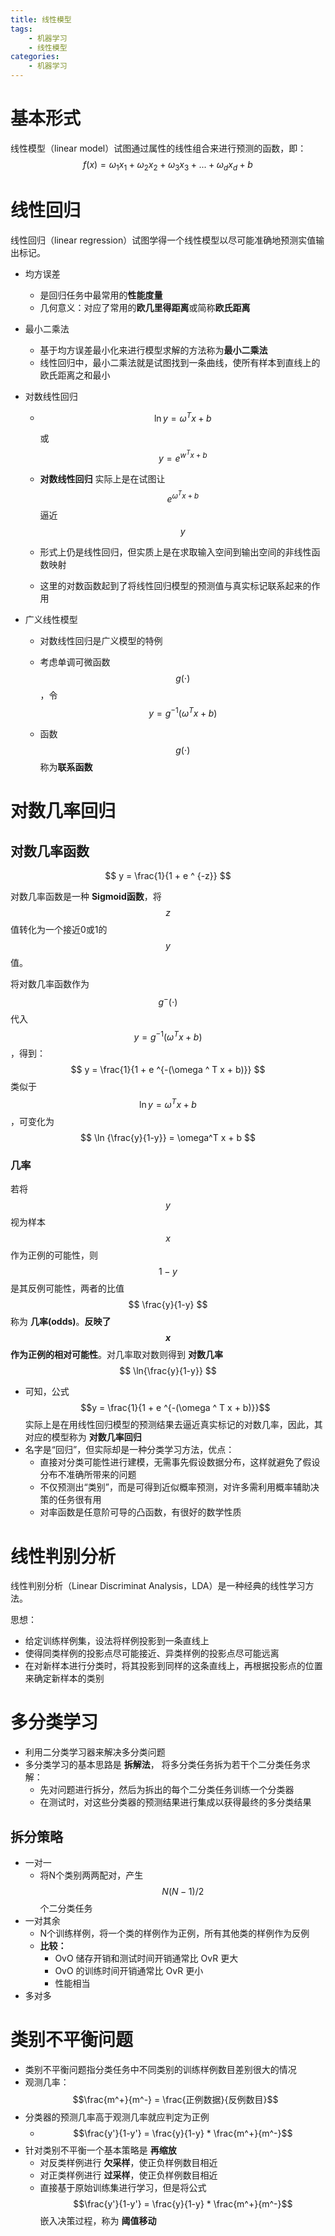```yaml
---
title: 线性模型
tags:
	- 机器学习
	- 线性模型
categories:
	- 机器学习
---
```


# 基本形式

线性模型（linear model）试图通过属性的线性组合来进行预测的函数，即：
$$
f(x) = \omega_1 x_1 + \omega_2x_2 + \omega_3x_3 + ... + \omega_dx_d + b
$$

# 线性回归

线性回归（linear regression）试图学得一个线性模型以尽可能准确地预测实值输出标记。

-   均方误差

    -   是回归任务中最常用的**性能度量**
    -   几何意义：对应了常用的**欧几里得距离**或简称**欧氏距离**

-   最小二乘法

    -   基于均方误差最小化来进行模型求解的方法称为**最小二乘法**
    -   线性回归中，最小二乘法就是试图找到一条曲线，使所有样本到直线上的欧氏距离之和最小

-   对数线性回归

    -   $$
        \ln y = \omega ^T x + b
        $$

        或
        $$
        y = e ^ {w^Tx+b}
        $$

    -   **对数线性回归** 实际上是在试图让 $$e^{\omega ^T x + b}$$ 逼近 $$y$$

    -   形式上仍是线性回归，但实质上是在求取输入空间到输出空间的非线性函数映射

    -   这里的对数函数起到了将线性回归模型的预测值与真实标记联系起来的作用

-   广义线性模型

    -   对数线性回归是广义模型的特例

    -   考虑单调可微函数 $$g(\cdot)$$，令
        $$
        y = g^{-1} (\omega ^T x + b)
        $$

    -   函数 $$g(\cdot)$$ 称为**联系函数**

# 对数几率回归

## 对数几率函数

$$
y = \frac{1}{1 + e ^ {-z}}
$$

对数几率函数是一种 **Sigmoid函数**，将 $$z$$ 值转化为一个接近0或1的 $$y$$ 值。

将对数几率函数作为 $$g^- (\cdot)$$ 代入$$y = g^{-1} (\omega ^T x + b)$$ ，得到：
$$
y = \frac{1}{1 + e ^{-(\omega ^ T x + b)}}
$$
类似于 $$\ln y = \omega ^T x + b$$ ，可变化为
$$
\ln {\frac{y}{1-y}} = \omega^T x + b
$$

### 几率

若将 $$y$$ 视为样本 $$x$$ 作为正例的可能性，则 $$1-y$$ 是其反例可能性，两者的比值
$$
\frac{y}{1-y}
$$
称为 **几率(odds)**。**反映了 $$x$$ 作为正例的相对可能性**。对几率取对数则得到 **对数几率** 
$$
\ln{\frac{y}{1-y}}
$$

-   可知，公式 $$y = \frac{1}{1 + e ^{-(\omega ^ T x + b)}}$$ 实际上是在用线性回归模型的预测结果去逼近真实标记的对数几率，因此，其对应的模型称为 **对数几率回归**
-   名字是“回归”，但实际却是一种分类学习方法，优点：
    -   直接对分类可能性进行建模，无需事先假设数据分布，这样就避免了假设分布不准确所带来的问题
    -   不仅预测出“类别”，而是可得到近似概率预测，对许多需利用概率辅助决策的任务很有用
    -   对率函数是任意阶可导的凸函数，有很好的数学性质

# 线性判别分析

线性判别分析（Linear Discriminat Analysis，LDA）是一种经典的线性学习方法。

思想：

-   给定训练样例集，设法将样例投影到一条直线上
-   使得同类样例的投影点尽可能接近、异类样例的投影点尽可能远离
-   在对新样本进行分类时，将其投影到同样的这条直线上，再根据投影点的位置来确定新样本的类别

# 多分类学习

-   利用二分类学习器来解决多分类问题
-   多分类学习的基本思路是 **拆解法**， 将多分类任务拆为若干个二分类任务求解：
    -   先对问题进行拆分，然后为拆出的每个二分类任务训练一个分类器
    -   在测试时，对这些分类器的预测结果进行集成以获得最终的多分类结果

## 拆分策略

-   一对一
    -   将N个类别两两配对，产生 $$N(N-1)/2$$ 个二分类任务
-   一对其余
    -   N个训练样例，将一个类的样例作为正例，所有其他类的样例作为反例
    -   **比较：** 
        -   OvO 储存开销和测试时间开销通常比 OvR 更大
        -   OvO 的训练时间开销通常比 OvR 更小
        -   性能相当
-   多对多

# 类别不平衡问题

-   类别不平衡问题指分类任务中不同类别的训练样例数目差别很大的情况
-   观测几率：$$\frac{m^+}{m^-} = \frac{正例数据}{反例数目}$$
-   分类器的预测几率高于观测几率就应判定为正例
    -   $$\frac{y'}{1-y'} = \frac{y}{1-y} * \frac{m^+}{m^-}$$
-   针对类别不平衡一个基本策略是 **再缩放**
    -   对反类样例进行 **欠采样**，使正负样例数目相近
    -   对正类样例进行 **过采样**，使正负样例数目相近
    -   直接基于原始训练集进行学习，但是将公式$$\frac{y'}{1-y'} = \frac{y}{1-y} * \frac{m^+}{m^-}$$ 嵌入决策过程，称为 **阈值移动**